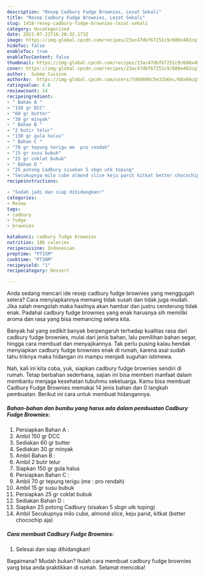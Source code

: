 ```yaml
---
description: "Resep Cadbury Fudge Brownies, Lezat Sekali"
title: "Resep Cadbury Fudge Brownies, Lezat Sekali"
slug: 1418-resep-cadbury-fudge-brownies-lezat-sekali
category: Uncategorized
date: 2021-07-21T16:20:32.173Z
image: https://img-global.cpcdn.com/recipes/23ac47dbf67251c9/680x482cq70/cadbury-fudge-brownies-foto-resep-utama.jpg
hideToc: false
enableToc: true
enableTocContent: false
thumbnail: https://img-global.cpcdn.com/recipes/23ac47dbf67251c9/680x482cq70/cadbury-fudge-brownies-foto-resep-utama.jpg
cover: https://img-global.cpcdn.com/recipes/23ac47dbf67251c9/680x482cq70/cadbury-fudge-brownies-foto-resep-utama.jpg
author:  Sukma_Cuisine
authorAv:  https://img-global.cpcdn.com/users/7d69600c5e32b6ec/60x60cq50/avatar.jpg
ratingvalue: 4.8
reviewcount: 14
recipeingredient:
- " Bahan A "
- "150 gr DCC"
- "60 gr butter"
- "30 gr minyak"
- " Bahan B "
- "2 butir telur"
- "150 gr gula halus"
- " Bahan C "
- "70 gr tepung terigu me  pro rendah"
- "15 gr susu bubuk"
- "25 gr coklat bubuk"
- " Bahan D "
- "25 potong Cadbury sisakan 5 sbgn utk toping"
- "Secukupnya milo cube almond slice keju parut kitkat better chocochip aja"
recipeinstructions:

- "Sudah jadi dan siap dihidangkan!"
categories:
- Resep
tags:
- cadbury
- fudge
- brownies

katakunci: cadbury fudge brownies 
nutrition: 186 calories
recipecuisine: Indonesian
preptime: "PT15M"
cooktime: "PT30M"
recipeyield: "1"
recipecategory: Dessert

---
```



Anda sedang mencari ide resep cadbury fudge brownies yang menggugah selera? Cara menyiapkannya memang tidak susah dan tidak juga mudah. Jika salah mengolah maka hasilnya akan hambar dan justru cenderung tidak enak. Padahal cadbury fudge brownies yang enak harusnya sih memiliki aroma dan rasa yang bisa memancing selera kita.


Banyak hal yang sedikit banyak berpengaruh terhadap kualitas rasa dari cadbury fudge brownies, mulai dari jenis bahan, lalu pemilihan bahan segar, hingga cara membuat dan menyajikannya. Tak perlu pusing kalau hendak menyiapkan cadbury fudge brownies enak di rumah, karena asal sudah tahu triknya maka hidangan ini mampu menjadi suguhan istimewa.




Nah, kali ini kita coba, yuk, siapkan cadbury fudge brownies sendiri di rumah. Tetap berbahan sederhana, sajian ini bisa memberi manfaat dalam membantu menjaga kesehatan tubuhmu sekeluarga. Kamu bisa membuat Cadbury Fudge Brownies memakai 14 jenis bahan dan 0 langkah pembuatan. Berikut ini cara untuk membuat hidangannya.

<!--inarticleads1-->

##### Bahan-bahan dan bumbu yang harus ada dalam pembuatan Cadbury Fudge Brownies:

1. Persiapkan  Bahan A :
1. Ambil 150 gr DCC
1. Sediakan 60 gr butter
1. Sediakan 30 gr minyak
1. Ambil  Bahan B :
1. Ambil 2 butir telur
1. Siapkan 150 gr gula halus
1. Persiapkan  Bahan C :
1. Ambil 70 gr tepung terigu (me : pro rendah)
1. Ambil 15 gr susu bubuk
1. Persiapkan 25 gr coklat bubuk
1. Sediakan  Bahan D :
1. Siapkan 25 potong Cadbury (sisakan 5 sbgn utk toping)
1. Ambil Secukupnya milo cube, almond slice, keju parut, kitkat (better chocochip aja)




<!--inarticleads2-->

##### Cara membuat Cadbury Fudge Brownies:


1. Selesai dan siap dihidangkan!



Bagaimana? Mudah bukan? Itulah cara membuat cadbury fudge brownies yang bisa anda praktikkan di rumah. Selamat mencoba!
